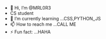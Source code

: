 - 👋 Hi, I’m @MRL0R3
- CS student
- 🌱 I’m currently learning ...CSS,PYTHON,,JS
- 📫 How to reach me ...CALL ME
- ⚡ Fun fact: ...HAHA

<!---
MRL0R3/MRL0R3 is a ✨ special ✨ repository because its `README.md` (this file) appears on your GitHub profile.
You can click the Preview link to take a look at your changes.
--->
